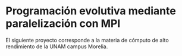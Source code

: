 # Programación evolutiva mediante paralelización con MPI

El siguiente proyecto corresponde a la materia de cómputo de alto rendimiento de la UNAM campus Morelia.
